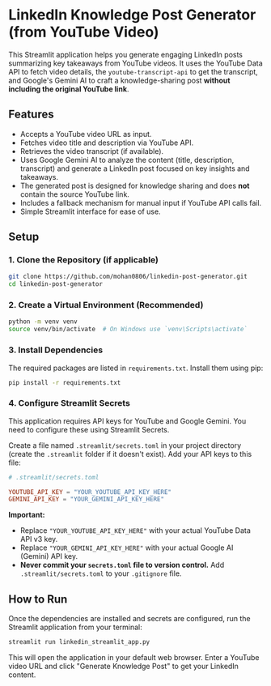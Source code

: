 # LinkedIn Knowledge Post Generator (from YouTube Video)

This Streamlit application helps you generate engaging LinkedIn posts summarizing key takeaways from YouTube videos. It uses the YouTube Data API to fetch video details, the `youtube-transcript-api` to get the transcript, and Google's Gemini AI to craft a knowledge-sharing post **without including the original YouTube link**.

## Features

*   Accepts a YouTube video URL as input.
*   Fetches video title and description via YouTube API.
*   Retrieves the video transcript (if available).
*   Uses Google Gemini AI to analyze the content (title, description, transcript) and generate a LinkedIn post focused on key insights and takeaways.
*   The generated post is designed for knowledge sharing and does **not** contain the source YouTube link.
*   Includes a fallback mechanism for manual input if YouTube API calls fail.
*   Simple Streamlit interface for ease of use.

## Setup

### 1. Clone the Repository (if applicable)

```bash
git clone https://github.com/mohan0806/linkedin-post-generator.git
cd linkedin-post-generator
```

### 2. Create a Virtual Environment (Recommended)

```bash
python -m venv venv
source venv/bin/activate  # On Windows use `venv\Scripts\activate`
```

### 3. Install Dependencies

The required packages are listed in `requirements.txt`. Install them using pip:

```bash
pip install -r requirements.txt
```

### 4. Configure Streamlit Secrets

This application requires API keys for YouTube and Google Gemini. You need to configure these using Streamlit Secrets.

Create a file named `.streamlit/secrets.toml` in your project directory (create the `.streamlit` folder if it doesn't exist). Add your API keys to this file:

```toml
# .streamlit/secrets.toml

YOUTUBE_API_KEY = "YOUR_YOUTUBE_API_KEY_HERE"
GEMINI_API_KEY = "YOUR_GEMINI_API_KEY_HERE"
```

**Important:**
*   Replace `"YOUR_YOUTUBE_API_KEY_HERE"` with your actual YouTube Data API v3 key.
*   Replace `"YOUR_GEMINI_API_KEY_HERE"` with your actual Google AI (Gemini) API key.
*   **Never commit your `secrets.toml` file to version control.** Add `.streamlit/secrets.toml` to your `.gitignore` file.

## How to Run

Once the dependencies are installed and secrets are configured, run the Streamlit application from your terminal:

```bash
streamlit run linkedin_streamlit_app.py
```

This will open the application in your default web browser. Enter a YouTube video URL and click "Generate Knowledge Post" to get your LinkedIn content.
